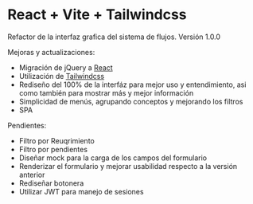 # React + Vite + Tailwindcss

Refactor de la interfaz grafica del sistema de flujos.
Versión 1.0.0

Mejoras y actualizaciones:

- Migración de jQuery a [React](https://react.dev/)
- Utilización de [Tailwindcss](https://tailwindcss.com/)
- Rediseño del 100% de la interfáz para mejor uso y entendimiento, asi como también para mostrar más y mejor información
- Simplicidad de menús, agrupando conceptos y mejorando los filtros
- SPA

Pendientes:

- Filtro por Reuqrimiento
- Filtro por pendientes
- Diseñar mock para la carga de los campos del formulario
- Renderizar el formulario y mejorar usabilidad respecto a la versión anterior
- Rediseñar botonera
- Utilizar JWT para manejo de sesiones
